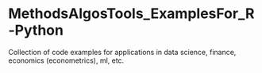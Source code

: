# MethodsAlgosTools_ExamplesFor_R-Python
Collection of code examples for applications in data science, finance, economics (econometrics), ml, etc.
